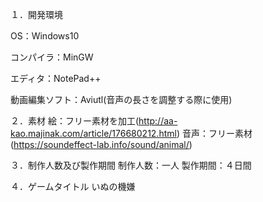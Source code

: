 １．開発環境

OS：Windows10

コンパイラ：MinGW

エディタ：NotePad++

動画編集ソフト：Aviutl(音声の長さを調整する際に使用)

２．素材
絵：フリー素材を加工(http://aa-kao.majinak.com/article/176680212.html)
音声：フリー素材(https://soundeffect-lab.info/sound/animal/)

３．制作人数及び製作期間
制作人数：一人
製作期間：４日間

４．ゲームタイトル
いぬの機嫌

